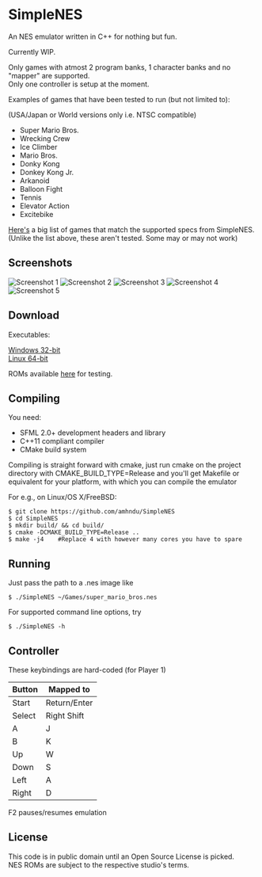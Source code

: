 SimpleNES
=============


An NES emulator written in C++ for nothing but fun.

Currently WIP.

Only games with atmost 2 program banks, 1 character banks and no "mapper" are supported.  
Only one controller is setup at the moment.


Examples of games that have been tested to run (but not limited to):

(USA/Japan or World versions only i.e. NTSC compatible)

* Super Mario Bros.
* Wrecking Crew
* Ice Climber
* Mario Bros.
* Donky Kong
* Donkey Kong Jr.
* Arkanoid
* Balloon Fight
* Tennis
* Elevator Action
* Excitebike

[Here's](http://pastebin.com/pUkJN64z) a big list of games that match the supported specs from SimpleNES.  
(Unlike the list above, these aren't tested. Some may or may not work)


Screenshots
------------------------
![Screenshot 1](http://amhndu.github.io/Projects/screenshots/nes4.png)
![Screenshot 2](http://amhndu.github.io/Projects/screenshots/nes2.png)
![Screenshot 3](http://amhndu.github.io/Projects/screenshots/nes3.png)
![Screenshot 4](http://amhndu.github.io/Projects/screenshots/nes1.png)
![Screenshot 5](http://amhndu.github.io/Projects/screenshots/nes5.png)


Download
-----------
Executables:

[Windows 32-bit](https://www.dropbox.com/s/1gqhtbmvzo1ozsz/SimpleNES-win32.rar?dl=0)  
[Linux 64-bit](https://www.dropbox.com/s/7eswcdektlkdz65/SimpleNES-linux64?dl=0)  


ROMs available [here](http://www.emuparadise.me/Nintendo_Entertainment_System_ROMs/13) for testing.

Compiling
-----------

You need:
* SFML 2.0+ development headers and library
* C++11 compliant compiler
* CMake build system

Compiling is straight forward with cmake, just run cmake on the project directory with CMAKE_BUILD_TYPE=Release
and you'll get Makefile or equivalent for your platform, with which you can compile the emulator

For e.g., on Linux/OS X/FreeBSD:
```
$ git clone https://github.com/amhndu/SimpleNES
$ cd SimpleNES
$ mkdir build/ && cd build/
$ cmake -DCMAKE_BUILD_TYPE=Release ..
$ make -j4    #Replace 4 with however many cores you have to spare
```

Running
-----------------

Just pass the path to a .nes image like

```
$ ./SimpleNES ~/Games/super_mario_bros.nes
```

For supported command line options, try
```
$ ./SimpleNES -h
```

Controller
-----------------

These keybindings are hard-coded (for Player 1)

 Button        | Mapped to
 --------------|-------------
 Start         | Return/Enter
 Select        | Right Shift
 A             | J
 B             | K
 Up            | W
 Down          | S
 Left          | A
 Right         | D

F2 pauses/resumes emulation

License
-----------------

This code is in public domain until an Open Source License is picked.  
NES ROMs are subject to the respective studio's terms.

